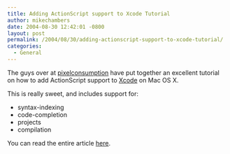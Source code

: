 ```yaml
---
title: Adding ActionScript support to Xcode Tutorial
author: mikechambers
date: 2004-08-30 12:42:01 -0800
layout: post
permalink: /2004/08/30/adding-actionscript-support-to-xcode-tutorial/
categories:
  - General
---
```



The guys over at [pixelconsumption][1] have put together an excellent tutorial on how to add ActionScript support to [Xcode][2] on Mac OS X.

This is really sweet, and includes support for:

*   syntax-indexing
*   code-completion
*   projects
*   compilation

You can read the entire article [here][1].

 [1]: http://blog.pixelconsumption.com/index.php?p=15
 [2]: http://www.apple.com/macosx/features/xcode/